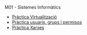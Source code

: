 M01 - Sistemes Informàtics

- [Pràctica Virtualització](https://htmlpreview.github.io/?https://github.com/hache2212/Portfoli/blob/main/Moduls/M01-SistemesInformatics/UF1/Pr%C3%A0ctica%20Virtualitzaci%C3%B3/Pr%C3%A0cticaVirtualitzaci%C3%B3.html)
- [Pràctica usuaris, grups i permisos](https://htmlpreview.github.io/?https://github.com/hache2212/Portfoli/blob/main/Moduls/M01-SistemesInformatics/UF1/Pr%C3%A0ctica%20usuaris%2C%20grups%20i%20permisos/Pr%C3%A0cticausuarisgrupsipermisos.html)
- [Pràctica Xarxes](https://htmlpreview.github.io/?https://github.com/hache2212/Portfoli/blob/main/Moduls/M01-SistemesInformatics/UF1/Pr%C3%A0ctica%20de%20xarxes/Pr%C3%A0cticadexarxes.html)
